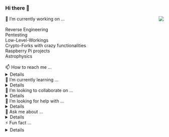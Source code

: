 ### Hi there 👋
<img align="right" src="https://github-readme-stats.vercel.app/api?username=1reverseengineer&count_private=true&show_icons=true&theme=chartreuse-dark&include_all_commits=true">
🔭 I’m currently working on ...<br><br>
 Reverse Engineering<br>
 Pentesting<br>
 Low-Level-Workings<br>
 Crypto-Forks with crazy functionalities<br>
 Raspberry Pi projects<br>
 Astrophysics<br>
<br>
📫 How to reach me ...<br>
<details>1reverseengineer@proton.me</details>
🌱 I’m currently learning ...<br>
<details>All of the above</details>
👯 I’m looking to collaborate on ...<br>
<details>All of the above</details>
🤔 I’m looking for help with ...<br>
<details>All of the above</details>
💬 Ask me about ...<br>
<details>Anything :) </details>
⚡ Fun fact ...<br>
<details>Variation is the spice of life.</details>

